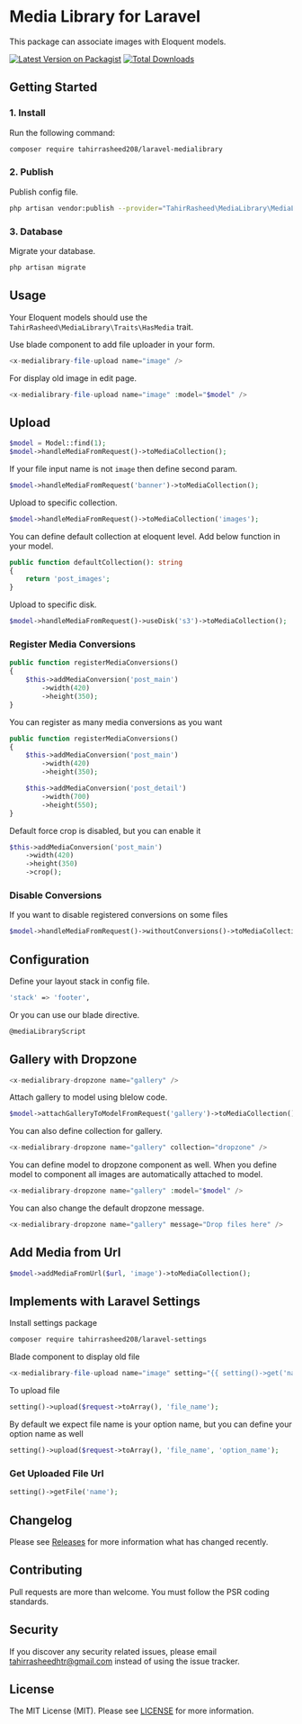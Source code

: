 # Media Library for Laravel

This package can associate images with Eloquent models.

[![Latest Version on Packagist](https://img.shields.io/packagist/v/tahirrasheed208/laravel-medialibrary.svg?style=flat-square)](https://packagist.org/packages/tahirrasheed208/laravel-medialibrary)
[![Total Downloads](https://img.shields.io/packagist/dt/tahirrasheed208/laravel-medialibrary.svg?style=flat-square)](https://packagist.org/packages/tahirrasheed208/laravel-medialibrary)

## Getting Started

### 1. Install

Run the following command:

```bash
composer require tahirrasheed208/laravel-medialibrary
```

### 2. Publish

Publish config file.

```bash
php artisan vendor:publish --provider="TahirRasheed\MediaLibrary\MediaLibraryServiceProvider" --tag=config
```

### 3. Database

Migrate your database.

```bash
php artisan migrate
```

## Usage

Your Eloquent models should use the `TahirRasheed\MediaLibrary\Traits\HasMedia` trait.

Use blade component to add file uploader in your form.

```php
<x-medialibrary-file-upload name="image" />
```

For display old image in edit page.

```php
<x-medialibrary-file-upload name="image" :model="$model" />
```

## Upload

```php
$model = Model::find(1);
$model->handleMediaFromRequest()->toMediaCollection();
```

If your file input name is not `image` then define second param.

```php
$model->handleMediaFromRequest('banner')->toMediaCollection();
```

Upload to specific collection.

```php
$model->handleMediaFromRequest()->toMediaCollection('images');
```

You can define default collection at eloquent level. Add below function in your model.

```php
public function defaultCollection(): string
{
    return 'post_images';
}
```

Upload to specific disk.

```php
$model->handleMediaFromRequest()->useDisk('s3')->toMediaCollection();
```

### Register Media Conversions

```php
public function registerMediaConversions()
{
    $this->addMediaConversion('post_main')
        ->width(420)
        ->height(350);
}
```

You can register as many media conversions as you want

```php
public function registerMediaConversions()
{
    $this->addMediaConversion('post_main')
        ->width(420)
        ->height(350);

    $this->addMediaConversion('post_detail')
        ->width(700)
        ->height(550);
}
```

Default force crop is disabled, but you can enable it

```php
$this->addMediaConversion('post_main')
    ->width(420)
    ->height(350)
    ->crop();
```

### Disable Conversions

If you want to disable registered conversions on some files

```php
$model->handleMediaFromRequest()->withoutConversions()->toMediaCollection();
```

## Configuration

Define your layout stack in config file.

```bash
'stack' => 'footer',
```

Or you can use our blade directive.

```bash
@mediaLibraryScript
```

## Gallery with Dropzone

```php
<x-medialibrary-dropzone name="gallery" />
```

Attach gallery to model using blelow code.

```php
$model->attachGalleryToModelFromRequest('gallery')->toMediaCollection();
```

You can also define collection for gallery.

```php
<x-medialibrary-dropzone name="gallery" collection="dropzone" />
```

You can define model to dropzone component as well.
When you define model to component all images are automatically attached to model.

```php
<x-medialibrary-dropzone name="gallery" :model="$model" />
```

You can also change the default dropzone message.

```php
<x-medialibrary-dropzone name="gallery" message="Drop files here" />
```

## Add Media from Url

```php
$model->addMediaFromUrl($url, 'image')->toMediaCollection();
```

## Implements with Laravel Settings

Install settings package

```bash
composer require tahirrasheed208/laravel-settings
```

Blade component to display old file

```php
<x-medialibrary-file-upload name="image" setting="{{ setting()->get('name') }}" />
```

To upload file

```php
setting()->upload($request->toArray(), 'file_name');
```

By default we expect file name is your option name, but you can define your option name as well

```php
setting()->upload($request->toArray(), 'file_name', 'option_name');
```

### Get Uploaded File Url

```php
setting()->getFile('name');
```

## Changelog

Please see [Releases](../../releases) for more information what has changed recently.

## Contributing

Pull requests are more than welcome. You must follow the PSR coding standards.

## Security

If you discover any security related issues, please email tahirrasheedhtr@gmail.com instead of using the issue tracker.

## License

The MIT License (MIT). Please see [LICENSE](LICENSE.md) for more information.
